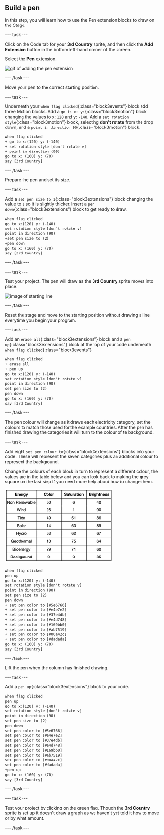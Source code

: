 ## Build a pen

In this step, you will learn how to use the Pen extension blocks to draw on the Stage. 

--- task ---

Click on the Code tab for your **3rd Country** sprite, and then click the **Add Extension** button in the bottom left-hand corner of the screen.

Select the **Pen** extension.

![gif of adding the pen extension](images/pen-extension.gif)

--- /task ---

Move your pen to the correct starting position.

--- task ---

Underneath your `when flag clicked`{:class="block3events"} block add three Motion blocks. Add a `go to x: y:`{:class="block3motion"} block changing the values to x: `120` and y: `-140`. Add a `set rotation style`{:class="block3motion"} block, selecting **don't rotate** from the drop down, and a `point in direction 90`{:class="block3motion"} block. 

```blocks3
when flag clicked
+ go to x:(120) y: (-140)
+ set rotation style [don't rotate v]
+ point in direction (90)
go to x: (160) y: (70)
say [3rd Country]
```

--- /task ---

Prepare the pen and set its size. 

--- task ---

Add a `set pen size to 1`{:class="block3extensions"} block changing the value to `2` so it is slightly thicker. Insert a `pen down`{:class="block3extensions"} block to get ready to draw. 

```blocks3
when flag clicked
go to x:(120) y: (-140)
set rotation style [don't rotate v]
point in direction (90)
+set pen size to (2)
+pen down
go to x: (160) y: (70)
say [3rd Country]
```

--- /task ---

--- task ---

Test your project. The pen will draw as the **3rd Country** sprite moves into place. 

![image of starting line](images/starting-line.png)

--- /task ---

Reset the stage and move to the starting position without drawing a line everytime you begin your program. 

--- task ---

Add an `erase all`{:class="block3extensions"} block and a `pen up`{:class="block3extensions"} block at the top of your code underneath `when flag clicked`{:class="block3events"}

```blocks3
when flag clicked
+ erase all
+ pen up
go to x:(120) y: (-140)
set rotation style [don't rotate v]
point in direction (90)
set pen size to (2)
pen down
go to x: (160) y: (70)
say [3rd Country]
```

--- /task ---

The pen colour will change as it draws each electricity category, set the colours to match those used for the example countries. After the pen has finished drawing the categories it will turn to the colour of te background.

--- task ---

Add eight `set pen colour to`{:class="block3extensions"} blocks into your code. These will represent the seven categories plus an additional colour to represent the background. 

Change the colours of each block in turn to represent a different colour, the values are in the table below and you can look back to making the grey square on the last step if you need more help about how to change them. 

![image of colour chart](images/colour-chart.png)

```blocks3
when flag clicked
pen up
go to x:(120) y: (-140)
set rotation style [don't rotate v]
point in direction (90)
set pen size to (2)
pen down
+ set pen color to [#5e6766]
+ set pen color to [#e4e7e2]
+ set pen color to [#37e4db]
+ set pen color to [#e4d748]
+ set pen color to [#169bb0]
+ set pen color to [#ab7519]
+ set pen color to [#00a42c]
+ set pen color to [#dadada]
go to x: (160) y: (70)
say [3rd Country]
```

--- /task ---

Lift the pen when the column has finished drawing.

--- task ---

Add a `pen up`{:class="block3extensions"} block to your code.

```blocks3
when flag clicked
pen up
go to x:(120) y: (-140)
set rotation style [don't rotate v]
point in direction (90)
set pen size to (2)
pen down
set pen color to [#5e6766]
set pen color to [#e4e7e2]
set pen color to [#37e4db]
set pen color to [#e4d748]
set pen color to [#169bb0]
set pen color to [#ab7519]
set pen color to [#00a42c]
set pen color to [#dadada]
+pen up
go to x: (160) y: (70)
say [3rd Country]
```

--- /task ---

--- task ---

Test your project by clicking on the green flag. Though the **3rd Country** sprite is set up it doesn't draw a graph as we haven't yet told it how to move or by what amount. 

--- /task ---
